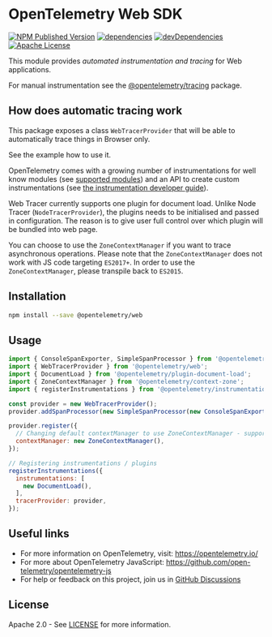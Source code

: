 # OpenTelemetry Web SDK

[![NPM Published Version][npm-img]][npm-url]
[![dependencies][dependencies-image]][dependencies-url]
[![devDependencies][devDependencies-image]][devDependencies-url]
[![Apache License][license-image]][license-image]

This module provides *automated instrumentation and tracing* for Web applications.

For manual instrumentation see the
[@opentelemetry/tracing](https://github.com/open-telemetry/opentelemetry-js/tree/main/packages/opentelemetry-tracing) package.

## How does automatic tracing work

This package exposes a class `WebTracerProvider` that will be able to automatically trace things in Browser only.

See the example how to use it.

OpenTelemetry comes with a growing number of instrumentations for well know modules (see [supported modules](https://github.com/open-telemetry/opentelemetry-js#plugins)) and an API to create custom instrumentations (see [the instrumentation developer guide](https://github.com/open-telemetry/opentelemetry-js/blob/main/doc/instrumentation-guide.md)).

Web Tracer currently supports one plugin for document load.
Unlike Node Tracer (`NodeTracerProvider`), the plugins needs to be initialised and passed in configuration.
The reason is to give user full control over which plugin will be bundled into web page.

You can choose to use the `ZoneContextManager` if you want to trace asynchronous operations. Please note that the `ZoneContextManager` does not work with JS code targeting `ES2017+`. In order to use the `ZoneContextManager`, please transpile back to `ES2015`.

## Installation

```bash
npm install --save @opentelemetry/web
```

## Usage

```js
import { ConsoleSpanExporter, SimpleSpanProcessor } from '@opentelemetry/tracing';
import { WebTracerProvider } from '@opentelemetry/web';
import { DocumentLoad } from '@opentelemetry/plugin-document-load';
import { ZoneContextManager } from '@opentelemetry/context-zone';
import { registerInstrumentations } from '@opentelemetry/instrumentation';

const provider = new WebTracerProvider();
provider.addSpanProcessor(new SimpleSpanProcessor(new ConsoleSpanExporter()));

provider.register({
  // Changing default contextManager to use ZoneContextManager - supports asynchronous operations - optional
  contextManager: new ZoneContextManager(),
});

// Registering instrumentations / plugins
registerInstrumentations({
  instrumentations: [
    new DocumentLoad(),
  ],
  tracerProvider: provider,
});

```

## Useful links

- For more information on OpenTelemetry, visit: <https://opentelemetry.io/>
- For more about OpenTelemetry JavaScript: <https://github.com/open-telemetry/opentelemetry-js>
- For help or feedback on this project, join us in [GitHub Discussions][discussions-url]

## License

Apache 2.0 - See [LICENSE][license-url] for more information.

[discussions-url]: https://github.com/open-telemetry/opentelemetry-js/discussions
[license-url]: https://github.com/open-telemetry/opentelemetry-js/blob/main/LICENSE
[license-image]: https://img.shields.io/badge/license-Apache_2.0-green.svg?style=flat
[dependencies-image]: https://david-dm.org/open-telemetry/opentelemetry-js/status.svg?path=packages/opentelemetry-web
[dependencies-url]: https://david-dm.org/open-telemetry/opentelemetry-js?path=packages%2Fopentelemetry-web
[devDependencies-image]: https://david-dm.org/open-telemetry/opentelemetry-js/dev-status.svg?path=packages/opentelemetry-web
[devDependencies-url]: https://david-dm.org/open-telemetry/opentelemetry-js?path=packages%2Fopentelemetry-web&type=dev
[npm-url]: https://www.npmjs.com/package/@opentelemetry/web
[npm-img]: https://badge.fury.io/js/%40opentelemetry%2Fweb.svg
